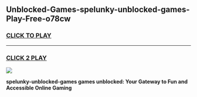 
## Unblocked-Games-spelunky-unblocked-games-Play-Free-o78cw
<h3>
<a href="https://premium76.site?title=spelunky-unblocked-games&ref=18A1">CLICK TO PLAY</a></h3>
<hr>

<h3>
<a href="https://premium76.site?title=spelunky-unblocked-games&ref=18A1">CLICK 2 PLAY</a>
  
</h3>

<a href="https://premium76.site?title=spelunky-unblocked-games&ref=18A1"><img src="https://clearcache.store/games.png"></a>


**spelunky-unblocked-games games unblocked: Your Gateway to Fun and Accessible Online Gaming**
